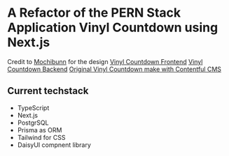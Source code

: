 # A Refactor of the PERN Stack Application Vinyl Countdown using Next.js
Credit to [Mochibunn](https://github.com/Mochibunn) for the design
[Vinyl Countdown Frontend](https://github.com/gjlander/VinylCountdown)
[Vinyl Countdown Backend](https://github.com/Mochibunn/VinylCountdownBackend)
[Original Vinyl Countdown make with Contentful CMS](https://github.com/Mochibunn/VinylCountdownLegacy)

## Current techstack
- TypeScript
- Next.js
- PostgrSQL
- Prisma as ORM
- Tailwind for CSS
- DaisyUI compnent library
